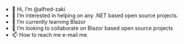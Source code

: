 - 👋 Hi, I’m @alfred-zaki
- 👀 I’m interested in helping on any .NET based open source projects.
- 🌱 I’m currently learning Blazor
- 💞️ I’m looking to collaborate on Blazor based open source projects
- 📫 How to reach me e-mail me.

<!---
alfred-zaki/alfred-zaki is a ✨ special ✨ repository because its `README.md` (this file) appears on your GitHub profile.
You can click the Preview link to take a look at your changes.
--->
